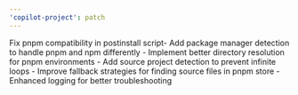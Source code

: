 ```yaml
---
'copilot-project': patch
---
```


Fix pnpm compatibility in postinstall script- Add package manager detection to handle pnpm and npm differently - Implement better directory resolution for pnpm environments - Add source project detection to prevent infinite loops - Improve fallback strategies for finding source files in pnpm store - Enhanced logging for better troubleshooting
